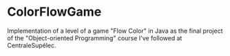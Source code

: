 # ColorFlowGame
Implementation of a level of a game "Flow Color" in Java as the final project of the "Object-oriented Programming" course I've followed at CentraleSupélec.
